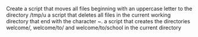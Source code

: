 Create a script that moves all files beginning with an uppercase letter to the directory /tmp/u
a script that deletes all files in the current working directory that end with the character ~.
a script that creates the directories welcome/, welcome/to/ and welcome/to/school in the current directory
